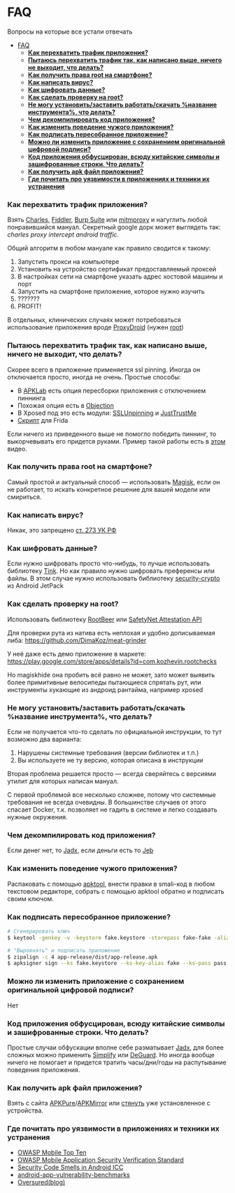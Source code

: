 # FAQ
Вопросы на которые все устали отвечать

- [FAQ](#faq)
    - [**Как перехватить трафик приложения?**](#как-перехватить-трафик-приложения)
    - [**Пытаюсь перехватить трафик так, как написано выше, ничего не выходит, что делать?**](#пытаюсь-перехватить-трафик-так-как-написано-выше-ничего-не-выходит-что-делать)
    - [**Как получить права root на смартфоне?**](#как-получить-права-root-на-смартфоне)
    - [**Как написать вирус?**](#как-написать-вирус)
    - [**Как шифровать данные?**](#как-шифровать-данные)
    - [**Как сделать проверку на root?**](#как-сделать-проверку-на-root)
    - [**Не могу установить/заставить работать/скачать %название инструмента%, что делать?**](#не-могу-установитьзаставить-работатьскачать-название-инструмента-что-делать)
    - [**Чем декомпилировать код приложения?**](#чем-декомпилировать-код-приложения)
    - [**Как изменить поведение чужого приложения?**](#как-изменить-поведение-чужого-приложения)
    - [**Как подписать пересобранное приложение?**](#как-подписать-пересобранное-приложение)
    - [**Можно ли изменить приложение с сохранением оригинальной цифровой подписи?**](#можно-ли-изменить-приложение-с-сохранением-оригинальной-цифровой-подписи)
    - [**Код приложения обфусцирован, всюду китайские символы и зашифрованные строки. Что делать?**](#код-приложения-обфусцирован-всюду-китайские-символы-и-зашифрованные-строки-что-делать)
    - [**Как получить apk файл приложения?**](#как-получить-apk-файл-приложения)
    - [**Где почитать про уязвимости в приложениях и техники их устранения**](#где-почитать-про-уязвимости-в-приложениях-и-техники-их-устранения)

### **Как перехватить трафик приложения?**

Взять [Charles](https://www.charlesproxy.com/), [Fiddler](https://www.telerik.com/fiddler), [Burp Suite](https://portswigger.net/burp) или [mitmproxy](https://mitmproxy.org/) и нагуглить любой понравившийся мануал. Секретный google дорк может выглядеть так: *charles proxy intercept android traffic.*

Общий алгоритм в любом мануале как правило сводится к такому:

1. Запустить прокси на компьютере
2. Установить на устройство сертификат предоставляемый проксей
3. В настройках сети на смартфоне указать адрес хостовой машины и порт
4. Запустить на смартфоне приложение, которое нужно изучить
5. ???????
6. PROFIT!

В отдельных, клинических случаях может потребоваться использование приложения вроде [ProxyDroid](https://github.com/madeye/proxydroid) (нужен [root](#как-получить-права-root-на-смартфоне))

### **Пытаюсь перехватить трафик так, как написано выше, ничего не выходит, что делать?**

Скорее всего в приложение применяется ssl pinning. Иногда он отключается просто, иногда не очень. Простые способы:

- В [APKLab](https://github.com/APKLab/APKLab) есть опция пересборки приложения с отключением пиннинга
- Похожая опция есть в [Objection](https://github.com/sensepost/objection)
- В Xposed под это есть модули: [SSLUnpinning](https://repo.xposed.info/module/mobi.acpm.sslunpinning) и [JustTrustMe](https://github.com/Fuzion24/JustTrustMe)
- [Скрипт](https://codeshare.frida.re/@pcipolloni/universal-android-ssl-pinning-bypass-with-frida/) для Frida

Если ничего из приведенного выше не помогло победить пиннинг, то выкорчевывать его придется руками. Пример такой работы есть в [этом](https://www.youtube.com/watch?v=Xn6CSqJpf6I) видео.

### **Как получить права root на смартфоне?**

Самый простой и актуальный способ — использовать [Magisk](https://magisk.me/), если он не работает, то искать конкретное решение для вашей модели или смириться.

### **Как написать вирус?**

Никак, это запрещено [ст. 273 УК РФ](https://www.consultant.ru/document/cons_doc_LAW_10699/a4d58c1af8677d94b4fc8987c71b131f10476a76/)

### **Как шифровать данные?**
<!-- markdown-link-check-disable -->
Если нужно шифровать просто что-нибудь, то лучше использовать библиотеку [Tink](https://github.com/google/tink). Но как правило нужно шифровать преференсы или файлы. В этом случае нужно использовать библиотеку [security-crypto](https://developer.android.com/jetpack/androidx/releases/security) из Android JetPack
<!-- markdown-link-check-enable -->
### **Как сделать проверку на root?**
<!-- markdown-link-check-disable -->
Использовать библиотеку [RootBeer](https://github.com/scottyab/rootbeer) или [SafetyNet Attestation API](https://developer.android.com/training/safetynet/attestation)
<!-- markdown-link-check-enable -->

Для проверки рута из натива есть неплохая и удобно дописываемая либа:
https://github.com/DimaKoz/meat-grinder

У неё даже есть демо приложение в маркете:
https://play.google.com/store/apps/details?id=com.kozhevin.rootchecks

Но magiskhide она пробить всё равно не может, зато может выявить более примитивные велосипеды пытающиеся спрятать рут, или инструменты хукающие из андроид рантайма, например xposed

### **Не могу установить/заставить работать/скачать %название инструмента%, что делать?**

Если не получается что-то сделать по официальной инструкции, то тут возможно два варианта:

1. Нарушены системные требования (версии библиотек и т.п.)
2. Вы используете не ту версию, которая описана в инструкции

Вторая проблема решается просто — всегда сверяйтесь с версиями утилит для которых написан мануал.

С первой проблемой все несколько сложнее, потому что системные требования не всегда очевидны. В большинстве случаев от этого спасает Docker, т.к. позволяет не гадить в системе и легко создавать нужные окружения.

### **Чем декомпилировать код приложения?**

Если денег нет, то [Jadx](https://github.com/skylot/jadx), если деньги есть то [Jeb](https://www.pnfsoftware.com/jeb/android)

### **Как изменить поведение чужого приложения?**

Распаковать с помощью [apktool](https://ibotpeaches.github.io/Apktool/), внести правки в smali-код в любом текстовом редакторе, собрать с помощью apktool обратно и подписать своим ключом. 

### **Как подписать пересобранное приложение?**

```bash
# Сгенерировать ключ
$ keytool -genkey -v -keystore fake.keystore -storepass fake-fake -alias fake -keypass fake-fake -keyalg RSA -keysize 2048 -validity 10000

# "Выровнять" и подписать приложение
$ zipalign -c 4 app-release/dist/app-release.apk
$ apksigner sign --ks fake.keystore --ks-key-alias fake --ks-pass pass:fake-fake --key-pass pass:fake-fake app-release/dist/app-release.apk
```

### **Можно ли изменить приложение с сохранением оригинальной цифровой подписи?**

Нет

### **Код приложения обфусцирован, всюду китайские символы и зашифрованные строки. Что делать?**

Простые случаи обфускации вполне себе разматывает [Jadx](https://github.com/skylot/jadx), для более сложных можно применить [Simplify](https://github.com/CalebFenton/simplify) или [DeGuard](http://apk-deguard.com/). Но иногда вообще ничего не помогает и придется тратить часы/дни/годы на распутывание поведения приложения.

### **Как получить apk файл приложения?**
<!-- markdown-link-check-disable-next-line -->
Взять с сайта [APKPure](https://apkpure.com/)/[APKMirror](https://www.apkmirror.com/) или [стянуть](https://github.com/Android-Guards/apk-extractor) уже установленное с устройства. 

### **Где почитать про уязвимости в приложениях и техники их устранения**

- [OWASP Mobile Top Ten](https://owasp.org/www-project-mobile-top-10/)
- [OWASP Mobile Application Security Verification Standard](https://github.com/OWASP/owasp-masvs)
- [Security Code Smells in Android ICC](https://arxiv.org/pdf/1811.12713.pdf)
- [android-app-vulnerability-benchmarks](https://bitbucket.org/secure-it-i/android-app-vulnerability-benchmarks/src/master/)
- [Oversured(blog)](https://blog.oversecured.com/)